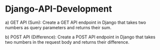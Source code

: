 # Django-API-Development
a) GET API (Sum):
Create a GET API endpoint in Django that takes two numbers as
query parameters and returns their sum.

b) POST API (Difference):
Create a POST API endpoint in Django that takes two
numbers in the request body and returns their difference.
